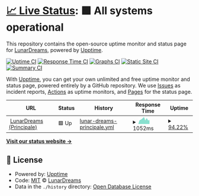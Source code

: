 # [📈 Live Status](https://status.lunardreams.fr): <!--live status--> **🟩 All systems operational**

This repository contains the open-source uptime monitor and status page for [LunarDreams](https://lunardreams.fr), powered by [Upptime](https://github.com/upptime/upptime).

[![Uptime CI](https://github.com/lunar-d/StatusLunardreams/workflows/Uptime%20CI/badge.svg)](https://github.com/lunar-d/StatusLunardreams/actions?query=workflow%3A%22Uptime+CI%22)
[![Response Time CI](https://github.com/lunar-d/StatusLunardreams/workflows/Response%20Time%20CI/badge.svg)](https://github.com/lunar-d/StatusLunardreams/actions?query=workflow%3A%22Response+Time+CI%22)
[![Graphs CI](https://github.com/lunar-d/StatusLunardreams/workflows/Graphs%20CI/badge.svg)](https://github.com/lunar-d/StatusLunardreams/actions?query=workflow%3A%22Graphs+CI%22)
[![Static Site CI](https://github.com/lunar-d/StatusLunardreams/workflows/Static%20Site%20CI/badge.svg)](https://github.com/lunar-d/StatusLunardreams/actions?query=workflow%3A%22Static+Site+CI%22)
[![Summary CI](https://github.com/lunar-d/StatusLunardreams/workflows/Summary%20CI/badge.svg)](https://github.com/lunar-d/StatusLunardreams/actions?query=workflow%3A%22Summary+CI%22)

With [Upptime](https://upptime.js.org), you can get your own unlimited and free uptime monitor and status page, powered entirely by a GitHub repository. We use [Issues](https://github.com/lunar-d/StatusLunardreams/issues) as incident reports, [Actions](https://github.com/lunar-d/StatusLunardreams/actions) as uptime monitors, and [Pages](https://status.lunardreams.fr) for the status page.

<!--start: status pages-->
<!-- This summary is generated by Upptime (https://github.com/upptime/upptime) -->
<!-- Do not edit this manually, your changes will be overwritten -->
<!-- prettier-ignore -->
| URL | Status | History | Response Time | Uptime |
| --- | ------ | ------- | ------------- | ------ |
| <img alt="" src="https://favicons.githubusercontent.com/lunardreams.fr" height="13"> [LunarDreams (Principale)](https://lunardreams.fr) | 🟩 Up | [lunar-dreams-principale.yml](https://github.com/lunar-d/StatusLunardreams/commits/HEAD/history/lunar-dreams-principale.yml) | <details><summary><img alt="Response time graph" src="./graphs/lunar-dreams-principale/response-time-week.png" height="20"> 1052ms</summary><br><a href="https://status.lunardreams.fr/history/lunar-dreams-principale"><img alt="Response time 965" src="https://img.shields.io/endpoint?url=https%3A%2F%2Fraw.githubusercontent.com%2Flunar-d%2FStatusLunardreams%2FHEAD%2Fapi%2Flunar-dreams-principale%2Fresponse-time.json"></a><br><a href="https://status.lunardreams.fr/history/lunar-dreams-principale"><img alt="24-hour response time 1241" src="https://img.shields.io/endpoint?url=https%3A%2F%2Fraw.githubusercontent.com%2Flunar-d%2FStatusLunardreams%2FHEAD%2Fapi%2Flunar-dreams-principale%2Fresponse-time-day.json"></a><br><a href="https://status.lunardreams.fr/history/lunar-dreams-principale"><img alt="7-day response time 1052" src="https://img.shields.io/endpoint?url=https%3A%2F%2Fraw.githubusercontent.com%2Flunar-d%2FStatusLunardreams%2FHEAD%2Fapi%2Flunar-dreams-principale%2Fresponse-time-week.json"></a><br><a href="https://status.lunardreams.fr/history/lunar-dreams-principale"><img alt="30-day response time 944" src="https://img.shields.io/endpoint?url=https%3A%2F%2Fraw.githubusercontent.com%2Flunar-d%2FStatusLunardreams%2FHEAD%2Fapi%2Flunar-dreams-principale%2Fresponse-time-month.json"></a><br><a href="https://status.lunardreams.fr/history/lunar-dreams-principale"><img alt="1-year response time 965" src="https://img.shields.io/endpoint?url=https%3A%2F%2Fraw.githubusercontent.com%2Flunar-d%2FStatusLunardreams%2FHEAD%2Fapi%2Flunar-dreams-principale%2Fresponse-time-year.json"></a></details> | <details><summary><a href="https://status.lunardreams.fr/history/lunar-dreams-principale">94.22%</a></summary><a href="https://status.lunardreams.fr/history/lunar-dreams-principale"><img alt="All-time uptime 97.83%" src="https://img.shields.io/endpoint?url=https%3A%2F%2Fraw.githubusercontent.com%2Flunar-d%2FStatusLunardreams%2FHEAD%2Fapi%2Flunar-dreams-principale%2Fuptime.json"></a><br><a href="https://status.lunardreams.fr/history/lunar-dreams-principale"><img alt="24-hour uptime 100.00%" src="https://img.shields.io/endpoint?url=https%3A%2F%2Fraw.githubusercontent.com%2Flunar-d%2FStatusLunardreams%2FHEAD%2Fapi%2Flunar-dreams-principale%2Fuptime-day.json"></a><br><a href="https://status.lunardreams.fr/history/lunar-dreams-principale"><img alt="7-day uptime 94.22%" src="https://img.shields.io/endpoint?url=https%3A%2F%2Fraw.githubusercontent.com%2Flunar-d%2FStatusLunardreams%2FHEAD%2Fapi%2Flunar-dreams-principale%2Fuptime-week.json"></a><br><a href="https://status.lunardreams.fr/history/lunar-dreams-principale"><img alt="30-day uptime 95.92%" src="https://img.shields.io/endpoint?url=https%3A%2F%2Fraw.githubusercontent.com%2Flunar-d%2FStatusLunardreams%2FHEAD%2Fapi%2Flunar-dreams-principale%2Fuptime-month.json"></a><br><a href="https://status.lunardreams.fr/history/lunar-dreams-principale"><img alt="1-year uptime 97.83%" src="https://img.shields.io/endpoint?url=https%3A%2F%2Fraw.githubusercontent.com%2Flunar-d%2FStatusLunardreams%2FHEAD%2Fapi%2Flunar-dreams-principale%2Fuptime-year.json"></a></details>

<!--end: status pages-->

[**Visit our status website →**](https://status.lunardreams.fr)

## 📄 License

- Powered by: [Upptime](https://github.com/upptime/upptime)
- Code: [MIT](./LICENSE) © [LunarDreams](https://lunardreams.fr)
- Data in the `./history` directory: [Open Database License](https://opendatacommons.org/licenses/odbl/1-0/)
